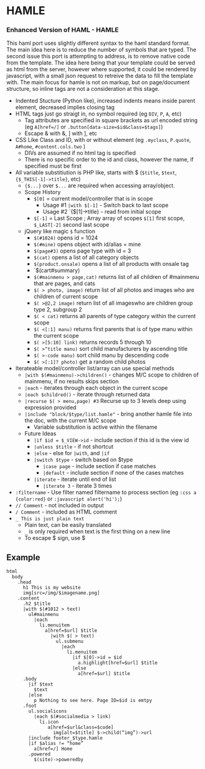 HAMLE
=====

### Enhanced Version of HAML - HAMLE

This haml port uses slightly different syntax to the haml standard format. The main idea
here is to reduce the number of symbols that are typed. The second issue this port is attempting
to address, is to remove native code from the template. The idea here being that your template 
could be served as html from the server, however where supported, it could be rendered by
javascript, with a small json request to retreive the data to fill the template with. The main
focus for hamle is not on markup, but on page/document structure, so inline tags are not a
consideration at this stage.

* Indented Stucture (Python like), increased indents means inside parent element, decreased implies closing tag
* HTML tags just go straigt in, no symbol required (eg `DIV`, `P`, `A`, etc)
  * Tag attributes are specified in square brackets as url encoded string (eg `A[href=/]` or `.button[data-size=$id&class=$tags]`)
  * Escape & with \&, ] with \], etc
* CSS Like Class and ID, with or without element (eg `.myclass`, `P.quote`, `A#home`, `#content.cols.two` )
  * DIVs are assumed if no html tag is specified
  * There is no specific order to the id and class, however the name, if specified must be first
* All variable substitiution is PHP like, starts with $ (`$title`, `$text`, `{$_THIS[-1]->title}`, etc)
  * `{$...}` over `$...` are required when accessing array/object.
  * Scope History
    * `$[0]` = current model/controller that is in scope
      * Usage #1 `|with $[-1]` - Switch back to last scope
      * Usage #2 `{$[1]->title} - read from initial scope
    * `$[-1]` = Last Scope ; Array array of scopes `$[1]` first scope, `$_LAST[-2]` second last scope
  * jQuery like magic `$` function 
    * `$(#1024)` opens id = 1024
    * `$(#mine)` opens object with id/alias = mine
    * `$(page#3)` opens page type with id = 3
    * `$(cat)` opens a list of all category objects
    * `$(product.onsale)` opens a list of all products with onsale tag
    * `$(cart#summary)
    * `$(#mainmenu > page,cat)` returns list of all children of #mainmenu that are pages, and cats
    * `$( > photo, image)` return list of all photos and images who are children of current scope
    * `$( >@2,2 image)` return list of all imageswho are children group type 2, subgroup 2
    * `$( < cat)` returns all parents of type category within the current scope
    * `$( <[:1] manu)` returns first parents that is of type manu within the current scope
    * `$( >[5:10] link)` returns records 5 through 10
    * `$( >^title manu)` sort child manufacturers by ascending title
    * `$( >-code manu)` sort child manu by descending code
    * `$( >[:1]? photo)` get a random child photos 
* Iterateable model/controller list/array can use special methods
  * `|with $(#mainmenu)->children()` - changes M/C scope to children of mainmenu, if no results skips section
  * `|each` - iterates through each object in the current scope
  * `|each $childred()` - iterate through returned data
  * `|recurse $( > menu,page) #3` Recurse up to 3 levels deep using expression provided
  * `|include "block/$type/list.hamle"` - bring another hamle file into the doc, with the current M/C scope
    * Variable substitution is active within the filename
  * Future Ideas
    * `|if $id = $_VIEW->id` - include section if this id is the view id
    * `|unless $title` - if not shortcut
    * `|else` - else for `|with`, and `|if`
    * `|switch $type` - switch based on $type
      * `|case page` - include section if case matches
      * `|default` - include section if none of the cases matches
    * `|iterate` - iterate until end of list
      * `|iterate 3` - iterate 3 times
* `:filtername` - Use filter named filtername to process section (eg `:css a {color:red}` or `:javascript alert('hi');`)
* `// Comment` - not included in output
* `/ Comment` - included as HTML comment
* `_ This is just plain text`
  * Plain text, can be easily translated
  * `_` is only required when text is the first thing on a new line
  * To escape $ sign, use \$
 

## Example 
```haml
html
  body
    .head
      h1 This is my website
      img[src=/img/$imagename.png]
    .content
      .h2 $title
      |with $(#1012 > text)
        ul#mainmenu
          |each
            li.menuitem
              a[href=$url] $title
                |with $( > text)
                  ul.submenu
                    |each
                      li.menuitem
                        |if $[0]->id = $id
                          a.highlight[href=$url] $title
                        |else
                          a[href=$url] $title
      .body
        |if $text
          $text
	    |else
          p Nothing to see here. Page ID=$id is emtpy           
      .foot
        ul.socialicons
          |each $(#socialmedia > link)
            li.icon
               a[href=$url&class=$code]
                 img[alt=$title] $->child(“img”)->url
        |include footer_$type.hamle
        |if $alias != “home”
          a[href=/] Home
        .powered
          $(site)->poweredby
```
